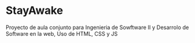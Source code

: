 # StayAwake

Proyecto de aula conjunto para Ingenieria de Sowftware II y Desarrolo de Software en la web, Uso de HTML, CSS y JS